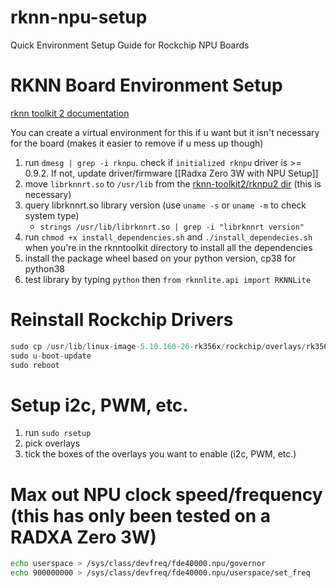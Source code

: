 # rknn-npu-setup
Quick Environment Setup Guide for Rockchip NPU Boards

# RKNN Board Environment Setup
[rknn toolkit 2 documentation](https://github.com/airockchip/rknn-toolkit2/tree/master/doc)

You can create a virtual environment for this if u want but it isn't necessary for the board (makes it easier to remove if u mess up though)

1. run `dmesg | grep -i rknpu`. check if `initialized rknpu` driver is >= 0.9.2. If not, update driver/firmware [[Radxa Zero 3W with NPU Setup]]
2. move `librknnrt.so` to `/usr/lib` from the [rknn-toolkit2/rknpu2 dir](https://github.com/airockchip/rknn-toolkit2/tree/master/rknpu2/runtime/Linux/librknn_api/aarch64) (this is necessary)
3. query librknnrt.so library version (use `uname -s` or `uname -m` to check system type)
	- `strings /usr/lib/librknnrt.so | grep -i "librknnrt version"`
4. run `chmod +x install_dependencies.sh` and `./install_dependecies.sh` when you're in the rknntoolkit directory to install all the dependencies
5. install the package wheel based on your python version, cp38 for python38
6. test library by typing `python` then `from rknnlite.api import RKNNLite`

# Reinstall Rockchip Drivers
```python
sudo cp /usr/lib/linux-image-5.10.160-26-rk356x/rockchip/overlays/rk3568-npu-enable.dtbo /boot/dtbo
sudo u-boot-update
sudo reboot
```

# Setup i2c, PWM, etc.
1. run `sudo rsetup`
2. pick overlays
3. tick the boxes of the overlays you want to enable (i2c, PWM, etc.)

# Max out NPU clock speed/frequency (this has only been tested on a RADXA Zero 3W)
```bash
echo userspace > /sys/class/devfreq/fde40000.npu/governor
echo 900000000 > /sys/class/devfreq/fde40000.npu/userspace/set_freq
```
